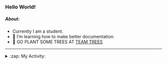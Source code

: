 ### Hello World!

##### About:
- Currently I am a student.
- 🌱 I’m learning how to make better documentation.
- 🌱 GO PLANT SOME TREES AT [TEAM TREES](https://teamtrees.org/)

---
<details>
  <summary>:zap: My Activity:</summary>
  
<!--START_SECTION:waka-->
![Code Time](http://img.shields.io/badge/Code%20Time-1%2C189%20hrs%2022%20mins-blue)

**I'm a Night 🦉** 

```text
🌞 Morning                1880 commits        ██░░░░░░░░░░░░░░░░░░░░░░░   10.00 % 
🌆 Daytime                6413 commits        █████████░░░░░░░░░░░░░░░░   34.12 % 
🌃 Evening                5400 commits        ███████░░░░░░░░░░░░░░░░░░   28.73 % 
🌙 Night                  5104 commits        ███████░░░░░░░░░░░░░░░░░░   27.15 % 
```
📅 **I'm Most Productive on Wednesday** 

```text
Monday                   2653 commits        ████░░░░░░░░░░░░░░░░░░░░░   14.11 % 
Tuesday                  2560 commits        ███░░░░░░░░░░░░░░░░░░░░░░   13.62 % 
Wednesday                4387 commits        ██████░░░░░░░░░░░░░░░░░░░   23.34 % 
Thursday                 2420 commits        ███░░░░░░░░░░░░░░░░░░░░░░   12.87 % 
Friday                   1969 commits        ███░░░░░░░░░░░░░░░░░░░░░░   10.48 % 
Saturday                 1642 commits        ██░░░░░░░░░░░░░░░░░░░░░░░   08.74 % 
Sunday                   3166 commits        ████░░░░░░░░░░░░░░░░░░░░░   16.84 % 
```


📊 **This Week I Spent My Time On** 

```text
🔥 Editors: 
VS Code                  9 hrs 50 mins       ████████████████░░░░░░░░░   65.49 % 
IntelliJ                 4 hrs 26 mins       ███████░░░░░░░░░░░░░░░░░░   29.52 % 
Android Studio           44 mins             █░░░░░░░░░░░░░░░░░░░░░░░░   04.99 % 

🐱‍💻 Projects: 
givbacks-admin           8 hrs 22 mins       ██████████████░░░░░░░░░░░   55.74 % 
intro                    2 hrs 57 mins       █████░░░░░░░░░░░░░░░░░░░░   19.68 % 
melody-iuvo              55 mins             ██░░░░░░░░░░░░░░░░░░░░░░░   06.14 % 
My Application           42 mins             █░░░░░░░░░░░░░░░░░░░░░░░░   04.69 % 
mysql-java-conn          36 mins             █░░░░░░░░░░░░░░░░░░░░░░░░   04.04 % 
```


 Last Updated on 07/09/2023 09:10:41 UTC
<!--END_SECTION:waka-->
</details>

